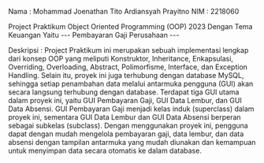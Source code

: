 Nama : Mohammad Joenathan Tito Ardiansyah Prayitno
NIM  : 2218060

Project Praktikum Object Oriented Programming (OOP) 2023
Dengan Tema Keuangan Yaitu
--- Pembayaran Gaji Perusahaan ---

Deskripsi :
Project Praktikum ini merupakan sebuah implementasi lengkap dari konsep OOP yang meliputi Konstruktor, Inheritance, Enkapsulasi, 
Overriding, Overloading, Abstract, Polimorfisme, Interface, dan Exception Handling. Selain itu, proyek ini juga terhubung dengan 
database MySQL, sehingga setiap penambahan data melalui antarmuka pengguna (GUI) akan secara langsung terhubung dengan database. 
Terdapat tiga GUI utama dalam proyek ini, yaitu GUI Pembayaran Gaji, GUI Data Lembur, dan GUI Data Absensi. GUI Pembayaran Gaji 
menjadi kelas induk (superclass) dalam proyek ini, sementara GUI Data Lembur dan GUI Data Absensi berperan sebagai subkelas (subclass). 
Dengan menggunakan proyek ini, pengguna dapat dengan mudah mengelola pembayaran gaji, data lembur, dan data absensi dengan tampilan 
antarmuka yang mudah diunakan dan kemampuan untuk menyimpan data secara otomatis ke dalam database.
